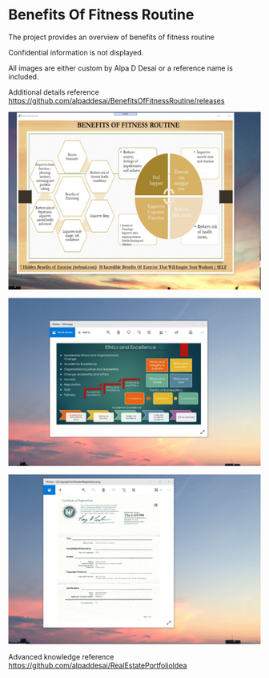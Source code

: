 # Benefits Of Fitness Routine

The project provides an overview of benefits of fitness routine

Confidential information is not displayed.

All images are either custom by Alpa D Desai or a reference name is included. 

Additional details reference https://github.com/alpaddesai/BenefitsOfFitnessRoutine/releases

![image](BenefitsOfFitnessRoutine.png)

![image](EthicsandExcellence.png)

![image](USCopyrightCertificate.png)

Advanced knowledge reference https://github.com/alpaddesai/RealEstatePortfolioIdea
